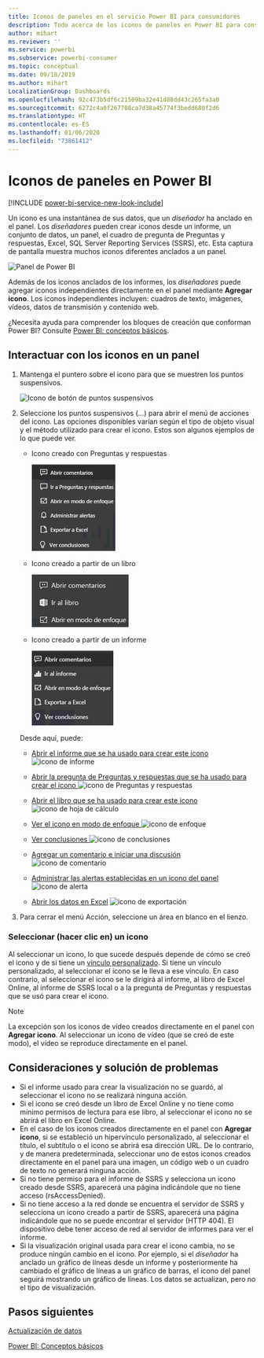 ```yaml
---
title: Iconos de paneles en el servicio Power BI para consumidores
description: Todo acerca de los iconos de paneles en Power BI para consumidores. Se incluyen los iconos que se crean desde SQL Server Reporting Services (SSRS).
author: mihart
ms.reviewer: ''
ms.service: powerbi
ms.subservice: powerbi-consumer
ms.topic: conceptual
ms.date: 09/18/2019
ms.author: mihart
LocalizationGroup: Dashboards
ms.openlocfilehash: 92c473b5df6c21509ba32e41d88dd43c265fa3a0
ms.sourcegitcommit: 6272c4a0f267708ca7d38a45774f3bedd680f2d6
ms.translationtype: HT
ms.contentlocale: es-ES
ms.lasthandoff: 01/06/2020
ms.locfileid: "73861412"
---
```

# <a name="dashboard-tiles-in-power-bi"></a>Iconos de paneles en Power BI

[!INCLUDE [power-bi-service-new-look-include](../includes/power-bi-service-new-look-include.md)]

Un icono es una instantánea de sus datos, que un *diseñador* ha anclado en el panel. Los *diseñadores* pueden crear iconos desde un informe, un conjunto de datos, un panel, el cuadro de pregunta de Preguntas y respuestas, Excel, SQL Server Reporting Services (SSRS), etc.  Esta captura de pantalla muestra muchos iconos diferentes anclados a un panel.

![Panel de Power BI](./media/end-user-tiles/power-bi-dash.png)


Además de los iconos anclados de los informes, los *diseñadores* puede agregar iconos independientes directamente en el panel mediante **Agregar icono**. Los iconos independientes incluyen: cuadros de texto, imágenes, vídeos, datos de transmisión y contenido web.

¿Necesita ayuda para comprender los bloques de creación que conforman Power BI?  Consulte [Power BI: conceptos básicos](end-user-basic-concepts.md).


## <a name="interacting-with-tiles-on-a-dashboard"></a>Interactuar con los iconos en un panel

1. Mantenga el puntero sobre el icono para que se muestren los puntos suspensivos.
   
    ![Icono de botón de puntos suspensivos](./media/end-user-tiles/ellipses_new.png)
2. Seleccione los puntos suspensivos (...) para abrir el menú de acciones del icono. Las opciones disponibles varían según el tipo de objeto visual y el método utilizado para crear el icono. Estos son algunos ejemplos de lo que puede ver.

    - Icono creado con Preguntas y respuestas
   
        ![Icono de botón de puntos suspensivos](./media/end-user-tiles/power-bi-options-1.png)

    - Icono creado a partir de un libro
   
        ![Icono de botón de puntos suspensivos](./media/end-user-tiles/power-bi-options-2.png)

    - Icono creado a partir de un informe
   
        ![Icono de botón de puntos suspensivos](./media/end-user-tiles/power-bi-options-3.png)
   
    Desde aquí, puede:
   
   * [Abrir el informe que se ha usado para crear este icono ](end-user-reports.md) ![icono de informe](./media/end-user-tiles/chart-icon.jpg)  
   
   * [Abrir la pregunta de Preguntas y respuestas que se ha usado para crear el icono ](end-user-reports.md) ![icono de Preguntas y respuestas](./media/end-user-tiles/qna-icon.png)  
   

   * [Abrir el libro que se ha usado para crear este icono ](end-user-reports.md) ![icono de hoja de cálculo](./media/end-user-tiles/power-bi-open-worksheet.png)  
   * [Ver el icono en modo de enfoque ](end-user-focus.md) ![icono de enfoque](./media/end-user-tiles/fullscreen-icon.jpg)  
   * [Ver conclusiones ](end-user-insights.md) ![icono de conclusiones](./media/end-user-tiles/power-bi-insights.png)
   * [Agregar un comentario e iniciar una discusión](end-user-comment.md) ![icono de comentario](./media/end-user-tiles/comment-icons.png)
   * [Administrar las alertas establecidas en un icono del panel](end-user-alerts.md) ![icono de alerta](./media/end-user-tiles/power-bi-alert-icon.png)
   * [Abrir los datos en Excel](end-user-export.md) ![icono de exportación](./media/end-user-tiles/power-bi-export-icon.png)


3. Para cerrar el menú Acción, seleccione un área en blanco en el lienzo.

### <a name="select-click-a-tile"></a>Seleccionar (hacer clic en) un icono
Al seleccionar un icono, lo que sucede después depende de cómo se creó el icono y de si tiene un [vínculo personalizado](../service-dashboard-edit-tile.md). Si tiene un vínculo personalizado, al seleccionar el icono se le lleva a ese vínculo. En caso contrario, al seleccionar el icono se le dirigirá al informe, al libro de Excel Online, al informe de SSRS local o a la pregunta de Preguntas y respuestas que se usó para crear el icono.

> [!NOTE]
> La excepción son los iconos de vídeo creados directamente en el panel con **Agregar icono**. Al seleccionar un icono de vídeo (que se creó de este modo), el vídeo se reproduce directamente en el panel.   
> 
> 

## <a name="considerations-and-troubleshooting"></a>Consideraciones y solución de problemas
* Si el informe usado para crear la visualización no se guardó, al seleccionar el icono no se realizará ninguna acción.
* Si el icono se creó desde un libro de Excel Online y no tiene como mínimo permisos de lectura para ese libro, al seleccionar el icono no se abrirá el libro en Excel Online.
* En el caso de los iconos creados directamente en el panel con **Agregar icono**, si se estableció un hipervínculo personalizado, al seleccionar el título, el subtítulo o el icono se abrirá esa dirección URL.  De lo contrario, y de manera predeterminada, seleccionar uno de estos iconos creados directamente en el panel para una imagen, un código web o un cuadro de texto no generará ninguna acción.
* Si no tiene permiso para el informe de SSRS y selecciona un icono creado desde SSRS, aparecerá una página indicándole que no tiene acceso (rsAccessDenied).
* Si no tiene acceso a la red donde se encuentra el servidor de SSRS y selecciona un icono creado a partir de SSRS, aparecerá una página indicándole que no se puede encontrar el servidor (HTTP 404). El dispositivo debe tener acceso de red al servidor de informes para ver el informe.
* Si la visualización original usada para crear el icono cambia, no se produce ningún cambio en el icono.  Por ejemplo, si el *diseñador* ha anclado un gráfico de líneas desde un informe y posteriormente ha cambiado el gráfico de líneas a un gráfico de barras, el icono del panel seguirá mostrando un gráfico de líneas. Los datos se actualizan, pero no el tipo de visualización.

## <a name="next-steps"></a>Pasos siguientes
[Actualización de datos](../refresh-data.md)

[Power BI: Conceptos básicos](end-user-basic-concepts.md)

